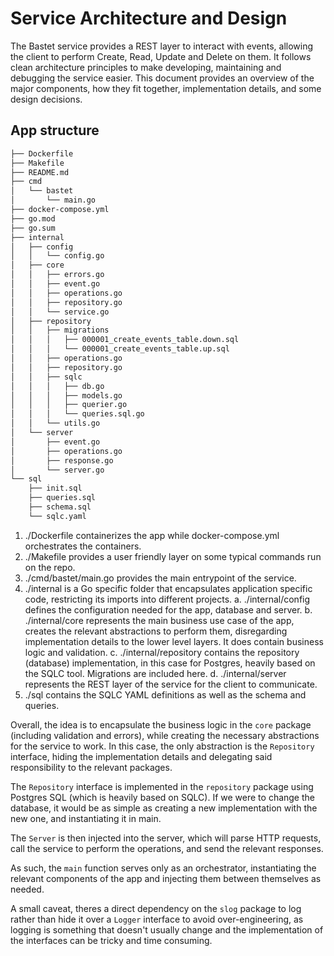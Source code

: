 # Service Architecture and Design
The Bastet service provides a REST layer to interact with events, allowing the client to perform Create, Read, Update and Delete on them. It follows clean architecture principles to make developing, maintaining and debugging the service easier. This document provides an overview of the major components, how they fit together, implementation details, and some design decisions.

## App structure
```bash
├── Dockerfile
├── Makefile
├── README.md
├── cmd
│   └── bastet
│       └── main.go
├── docker-compose.yml
├── go.mod
├── go.sum
├── internal
│   ├── config
│   │   └── config.go
│   ├── core
│   │   ├── errors.go
│   │   ├── event.go
│   │   ├── operations.go
│   │   ├── repository.go
│   │   └── service.go
│   ├── repository
│   │   ├── migrations
│   │   │   ├── 000001_create_events_table.down.sql
│   │   │   └── 000001_create_events_table.up.sql
│   │   ├── operations.go
│   │   ├── repository.go
│   │   ├── sqlc
│   │   │   ├── db.go
│   │   │   ├── models.go
│   │   │   ├── querier.go
│   │   │   └── queries.sql.go
│   │   └── utils.go
│   └── server
│       ├── event.go
│       ├── operations.go
│       ├── response.go
│       └── server.go
└── sql
    ├── init.sql
    ├── queries.sql
    ├── schema.sql
    └── sqlc.yaml
```

1. ./Dockerfile containerizes the app while docker-compose.yml orchestrates the containers.
2. ./Makefile provides a user friendly layer on some typical commands run on the repo.
3. ./cmd/bastet/main.go provides the main entrypoint of the service.
4. ./internal is a Go specific folder that encapsulates application specific code, restricting its imports into different projects.
  a. ./internal/config defines the configuration needed for the app, database and server.
  b. ./internal/core represents the main business use case of the app, creates the relevant abstractions to perform them, disregarding implementation details to the lower level layers. It does contain business logic and validation.
  c. ./internal/repository contains the repository (database) implementation, in this case for Postgres, heavily based on the SQLC tool. Migrations are included here.
  d. ./internal/server represents the REST layer of the service for the client to communicate.
5. ./sql contains the SQLC YAML definitions as well as the schema and queries.

Overall, the idea is to encapsulate the business logic in the `core` package (including validation and errors), while creating the necessary abstractions for the service to work. In this case, the only abstraction is the `Repository` interface, hiding the implementation details and delegating said responsibility to the relevant packages.

The `Repository` interface is implemented in the `repository` package using Postgres SQL (which is heavily based on SQLC). If we were to change the database, it would be as simple as creating a new implementation with the new one, and instantiating it in main.

The `Server` is then injected into the server, which will parse HTTP requests, call the service to perform the operations, and send the relevant responses.

As such, the `main` function serves only as an orchestrator, instantiating the relevant components of the app and injecting them between themselves as needed.

A small caveat, theres a direct dependency on the `slog` package to log rather than hide it over a `Logger` interface to avoid over-engineering, as logging is something that doesn't usually change and the implementation of the interfaces can be tricky and time consuming.
